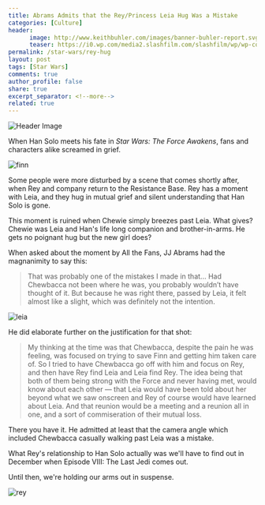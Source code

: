 ```yaml
---
title: Abrams Admits that the Rey/Princess Leia Hug Was a Mistake
categories: [Culture]
header:
      image: http://www.keithbuhler.com/images/banner-buhler-report.svg
      teaser: https://i0.wp.com/media2.slashfilm.com/slashfilm/wp/wp-content/images/star-wars-victory-hug-700x294.jpg
permalink: /star-wars/rey-hug
layout: post
tags: [Star Wars]
comments: true
author_profile: false
share: true
excerpt_separator: <!--more-->
related: true
---
```


![Header Image](https://i0.wp.com/media2.slashfilm.com/slashfilm/wp/wp-content/images/star-wars-victory-hug-700x294.jpg)

When Han Solo meets his fate in *Star Wars: The Force Awakens*, fans and characters alike screamed in grief. 

![finn](http://i.imgur.com/v8DXiwa.jpg)

Some people were more disturbed by a scene that comes shortly after, when Rey and company return to the Resistance Base. Rey has a moment with Leia, and they hug in mutual grief and silent understanding that Han Solo is gone. 

This moment is ruined when Chewie simply breezes past Leia. What gives? Chewie was Leia and Han's life long companion and brother-in-arms. He gets no poignant hug but the new girl does? 

When asked about the moment by All the Fans, JJ Abrams had the magnanimity to say this: 



>That was probably one of the mistakes I made in that... Had Chewbacca not been where he was, you probably wouldn’t have thought of it. But because he was right there, passed by Leia, it felt almost like a slight, which was definitely not the intention.

<!--more-->

![leia](http://i.dailymail.co.uk/i/pix/2015/10/20/11/2D957D8700000578-3280234-image-a-17_1445336449812.jpg)

He did elaborate further on the justification for that shot: 

>My thinking at the time was that Chewbacca, despite the pain he was feeling, was focused on trying to save Finn and getting him taken care of. So I tried to have Chewbacca go off with him and focus on Rey, and then have Rey find Leia and Leia find Rey. The idea being that both of them being strong with the Force and never having met, would know about each other — that Leia would have been told about her beyond what we saw onscreen and Rey of course would have learned about Leia. And that reunion would be a meeting and a reunion all in one, and a sort of commiseration of their mutual loss.

There you have it. He admitted at least that the camera angle which included Chewbacca casually walking past Leia was a mistake. 


What Rey's relationship to Han Solo actually was we'll have to find out in December when Episode VIII: The Last Jedi comes out. 

Until then, we're holding our arms out in suspense. 

![rey](http://vignette2.wikia.nocookie.net/starwars/images/0/04/Rey_returns_lightsaber_TFA.png/revision/latest?cb=20160416224042)